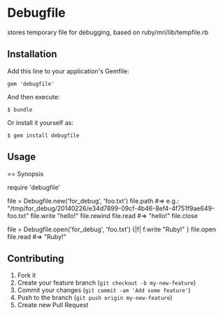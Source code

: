 # Debugfile

stores temporary file for debugging, based on ruby/mri/lib/tempfile.rb

## Installation

Add this line to your application's Gemfile:

    gem 'debugfile'

And then execute:

    $ bundle

Or install it yourself as:

    $ gem install debugfile

## Usage


== Synopsis

  require 'debugfile'

  file = Debugfile.new('for_debug', 'foo.txt')
  file.path #=> e.g.: "/tmp/for_debug/20140226/e34d7899-09cf-4b46-8ef4-4f751f9ae649-foo.txt"
  file.write "hello!"
  file.rewind
  file.read  #=> "hello!"
  file.close

  file = Debugfile.open('for_debug', 'foo.txt') {|f| f.write "Ruby!" }
  file.open
  file.read #=> "Ruby!"

## Contributing

1. Fork it
2. Create your feature branch (`git checkout -b my-new-feature`)
3. Commit your changes (`git commit -am 'Add some feature'`)
4. Push to the branch (`git push origin my-new-feature`)
5. Create new Pull Request
